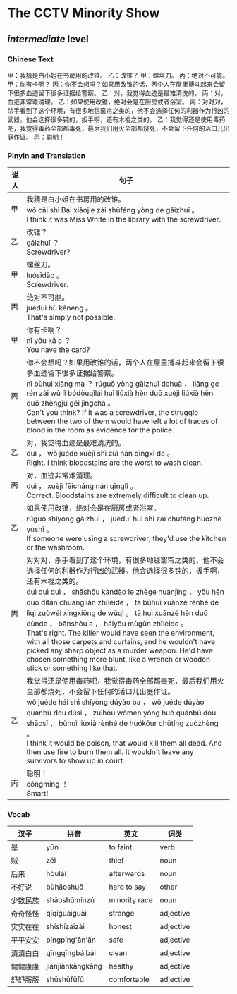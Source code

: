 # The CCTV Minority Show
## *intermediate* level

### Chinese Text
甲：我猜是白小姐在书房用的改锥。
乙：改锥？
甲：螺丝刀。
丙：绝对不可能。
甲：你有卡啊？
丙：你不会想吗？如果用改锥的话，两个人在屋里搏斗起来会留下很多血迹留下很多证据给警察。
乙：对，我觉得血迹是最难清洗的。
丙：对，血迹非常难清理。
乙：如果使用改锥，绝对会是在厨房或者浴室。
丙：对对对，杀手看到了这个环境，有很多地毯窗帘之类的，他不会选择任何的利器作为行凶的武器。他会选择很多钝的，扳手啊，还有木棍之类的。
乙：我觉得还是使用毒药吧，我觉得毒药全部都毒死，最后我们用火全部都烧死，不会留下任何的活口儿出庭作证。
丙：聪明！

### Pinyin and Translation
|说人|句子|
|----|----|
|甲|我猜是白小姐在书房用的改锥。<br />wǒ cāi shì Bái xiǎojie zài shūfáng yòng de gǎizhuī 。<br />I think it was Miss White in the library with the screwdriver.|
|乙|改锥？<br />gǎizhuī ？<br />Screwdriver?|
|甲|螺丝刀。<br />luósīdāo 。<br />Screwdriver.|
|丙|绝对不可能。<br />juéduì bù kěnéng 。<br />That's simply not possible.|
|甲|你有卡啊？<br />nǐ yǒu kǎ a ？<br />You have the card?|
|丙|你不会想吗？如果用改锥的话，两个人在屋里搏斗起来会留下很多血迹留下很多证据给警察。<br />nǐ bùhuì xiǎng ma ？ rúguǒ yòng gǎizhuī dehuà ， liǎng ge rén zài wū lǐ bódòuqǐlái huì liúxià hěn duō xuèjì liúxià hěn duō zhèngju gěi jǐngchá 。<br />Can't you think? If it was a screwdriver, the struggle between the two of them would have left a lot of traces of blood in the room as evidence for the police.|
|乙|对，我觉得血迹是最难清洗的。<br />duì ， wǒ juéde xuèjì shì zuì nán qīngxǐ de 。<br />Right. I think bloodstains are the worst to wash clean.|
|丙|对，血迹非常难清理。<br />duì ， xuèjì fēicháng nán qīnglǐ 。<br />Correct. Bloodstains are extremely difficult to clean up.|
|乙|如果使用改锥，绝对会是在厨房或者浴室。<br />rúguǒ shǐyòng gǎizhuī ， juéduì huì shì zài chúfáng huòzhě yùshì 。<br />If someone were using a screwdriver, they'd use the kitchen or the washroom.|
|丙|对对对，杀手看到了这个环境，有很多地毯窗帘之类的，他不会选择任何的利器作为行凶的武器。他会选择很多钝的，扳手啊，还有木棍之类的。<br />duì duì duì ， shāshǒu kàndào le zhège huánjìng ， yǒu hěn duō dìtǎn chuānglián zhīlèide ， tā bùhuì xuǎnzé rènhé de lìqì zuòwéi xíngxiōng de wǔqì 。 tā huì xuǎnzé hěn duō dùnde ， bānshǒu a ， háiyǒu mùgùn zhīlèide 。<br />That's right. The killer would have seen the environment, with all those carpets and curtains, and he wouldn't have picked any sharp object as a murder weapon. He'd have chosen something more blunt, like a wrench or wooden stick or something like that.|
|乙|我觉得还是使用毒药吧，我觉得毒药全部都毒死，最后我们用火全部都烧死，不会留下任何的活口儿出庭作证。<br />wǒ juéde hái shì shǐyòng dúyào ba ， wǒ juéde dúyào quánbù dōu dúsǐ ， zuìhòu wǒmen yòng huǒ quánbù dōu shāosǐ ， bùhuì liúxià rènhé de huókǒur chūtíng  zuòzhèng 。<br />I think it would be poison, that would kill them all dead. And then use fire to burn them all. It wouldn't leave any survivors to show up in court.|
|丙|聪明！<br />cōngming ！<br />Smart!|
### Vocab
|汉子|拼音|英文|词类|
|----|----|----|----|
|晕|yūn|to faint|verb|
|贼|zéi|thief|noun|
|后来|hòulái|afterwards|noun|
|不好说|bùhǎoshuō|hard to say|other|
|少数民族|shǎoshùmínzú|minority race|noun|
|奇奇怪怪|qíqíguàiguài|strange|adjective|
|实实在在|shíshízàizài|honest|adjective|
|平平安安|píngpíng'ān'ān|safe|adjective|
|清清白白|qīngqīngbáibái|clean|adjective|
|健健康康|jiànjiànkāngkāng|healthy|adjective|
|舒舒服服|shūshūfūfū|comfortable|adjective|